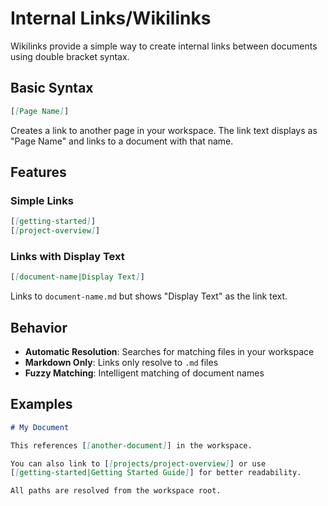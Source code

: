 # Internal Links/Wikilinks

Wikilinks provide a simple way to create internal links between documents using double bracket syntax.

## Basic Syntax

```markdown
[[Page Name]]
```

Creates a link to another page in your workspace. The link text displays as "Page Name" and links to a document with that name.

## Features

### Simple Links
```markdown
[[getting-started]]
[[project-overview]]
```

### Links with Display Text
```markdown
[[document-name|Display Text]]
```

Links to `document-name.md` but shows "Display Text" as the link text.

## Behavior

- **Automatic Resolution**: Searches for matching files in your workspace
- **Markdown Only**: Links only resolve to `.md` files
- **Fuzzy Matching**: Intelligent matching of document names

## Examples

```markdown
# My Document

This references [[another-document]] in the workspace.

You can also link to [[projects/project-overview]] or use 
[[getting-started|Getting Started Guide]] for better readability.

All paths are resolved from the workspace root.
```
